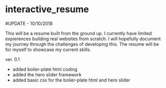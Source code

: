 # interactive_resume

#UPDATE - 10/10/2018

This will be a resume built from the ground up. I currently have limited expierences building real websites from scratch. I will hopefully document my journey through the challenges of developing this. The resume will be for myself to showcase my current skills.

ver. 0.1

- added boiler-plate html coding
- added the hero slider framework
- added basic css for the bolier-plate html and hero slider

